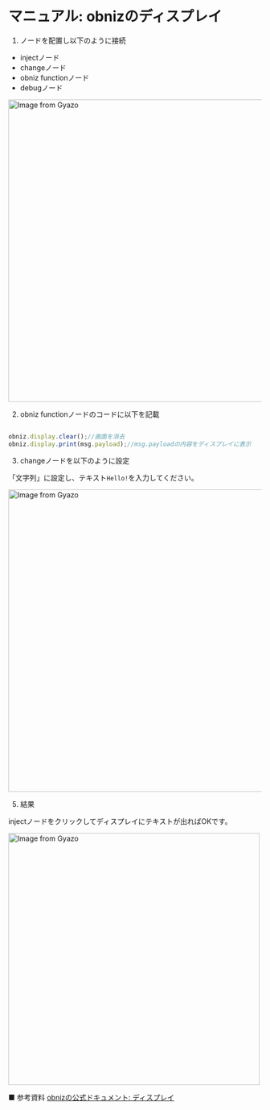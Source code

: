 
# マニュアル: obnizのディスプレイ


1. ノードを配置し以下のように接続

- injectノード
- changeノード
- obniz functionノード
- debugノード

<a href="https://gyazo.com/f9aa30868da8d731b2392df69b65849a"><img src="https://i.gyazo.com/f9aa30868da8d731b2392df69b65849a.gif" alt="Image from Gyazo" width="600"/></a>


2. obniz functionノードのコードに以下を記載

```javascript

obniz.display.clear();//画面を消去
obniz.display.print(msg.payload);//msg.payloadの内容をディスプレイに表示

```

3. changeノードを以下のように設定

「文字列」に設定し、テキスト`Hello!`を入力してください。

<a href="https://gyazo.com/f23286bfca01518a135be99eb623abfe"><img src="https://i.gyazo.com/f23286bfca01518a135be99eb623abfe.gif" alt="Image from Gyazo" width="600"/></a>



5. 結果

injectノードをクリックしてディスプレイにテキストが出ればOKです。

<a href="https://gyazo.com/03c351fabc467739a062d523f9a2622d"><img src="https://i.gyazo.com/03c351fabc467739a062d523f9a2622d.jpg" alt="Image from Gyazo" width="500"/></a>

■ 参考資料
[obnizの公式ドキュメント: ディスプレイ](https://docs.obniz.com/ja/reference/common/display#%E6%8F%8F%E7%94%BB%E9%96%A2%E6%95%B0)



